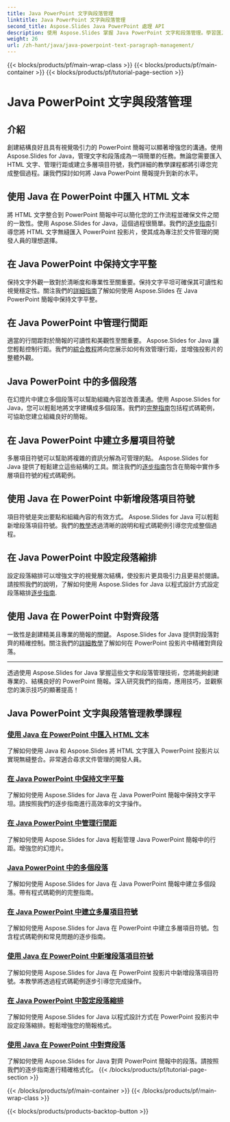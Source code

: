```yaml
---
title: Java PowerPoint 文字與段落管理
linktitle: Java PowerPoint 文字與段落管理
second_title: Aspose.Slides Java PowerPoint 處理 API
description: 使用 Aspose.Slides 掌握 Java PowerPoint 文字和段落管理。學習匯入 HTML 文字、管理行間距、建立項目符號以及對齊段落。
weight: 26
url: /zh-hant/java/java-powerpoint-text-paragraph-management/
---
```


{{< blocks/products/pf/main-wrap-class >}}
{{< blocks/products/pf/main-container >}}
{{< blocks/products/pf/tutorial-page-section >}}

# Java PowerPoint 文字與段落管理

## 介紹

創建結構良好且具有視覺吸引力的 PowerPoint 簡報可以顯著增強您的溝通。使用 Aspose.Slides for Java，管理文字和段落成為一項簡單的任務。無論您需要匯入 HTML 文字、管理行距或建立多層項目符號，我們詳細的教學課程都將引導您完成整個過程。讓我們探討如何將 Java PowerPoint 簡報提升到新的水平。

## 使用 Java 在 PowerPoint 中匯入 HTML 文本
將 HTML 文字整合到 PowerPoint 簡報中可以簡化您的工作流程並確保文件之間的一致性。使用 Aspose.Slides for Java，這個過程很簡單。我們的[逐步指南](./import-html-text-powerpoint-java/)引導您將 HTML 文字無縫匯入 PowerPoint 投影片，使其成為專注於文件管理的開發人員的理想選擇。

## 在 Java PowerPoint 中保持文字平整
保持文字外觀一致對於清晰度和專業性至關重要。保持文字平坦可確保其可讀性和視覺穩定性。關注我們的[詳細指南](./keep-text-flat-java-powerpoint/)了解如何使用 Aspose.Slides 在 Java PowerPoint 簡報中保持文字平整。

## 在 Java PowerPoint 中管理行間距
適當的行間距對於簡報的可讀性和美觀性至關重要。 Aspose.Slides for Java 讓您輕鬆控制行距。我們的[綜合教程](./manage-line-spacing-java-powerpoint/)將向您展示如何有效管理行距，並增強投影片的整體外觀。

## Java PowerPoint 中的多個段落
在幻燈片中建立多個段落可以幫助組織內容並改善溝通。使用 Aspose.Slides for Java，您可以輕鬆地將文字建構成多個段落。我們的[完整指南](./multiple-paragraphs-java-powerpoint/)包括程式碼範例，可協助您建立組織良好的簡報。

## 在 Java PowerPoint 中建立多層項目符號
多層項目符號可以幫助將複雜的資訊分解為可管理的點。 Aspose.Slides for Java 提供了輕鬆建立這些結構的工具。關注我們的[逐步指南](./create-multilevel-bullets-java-powerpoint/)包含在簡報中實作多層項目符號的程式碼範例。

## 使用 Java 在 PowerPoint 中新增段落項目符號
項目符號是突出要點和組織內容的有效方式。 Aspose.Slides for Java 可以輕鬆新增段落項目符號。我們的[教學](./add-paragraph-bullets-powerpoint-java/)透過清晰的說明和程式碼範例引導您完成整個過程。

## 在 Java PowerPoint 中設定段落縮排
設定段落縮排可以增強文字的視覺層次結構，使投影片更具吸引力且更易於閱讀。請按照我們的說明，了解如何使用 Aspose.Slides for Java 以程式設計方式設定段落縮排[逐步指南](./set-paragraph-indent-java-powerpoint/).

## 使用 Java 在 PowerPoint 中對齊段落
一致性是創建精美且專業的簡報的關鍵。 Aspose.Slides for Java 提供對段落對齊的精確控制。關注我們的[詳細教學](./align-paragraphs-powerpoint-java/)了解如何在 PowerPoint 投影片中精確對齊段落。

---

透過使用 Aspose.Slides for Java 掌握這些文字和段落管理技術，您將能夠創建專業的、結構良好的 PowerPoint 簡報。深入研究我們的指南，應用技巧，並觀察您的演示技巧的顯著提高！
## Java PowerPoint 文字與段落管理教學課程
### [使用 Java 在 PowerPoint 中匯入 HTML 文本](./import-html-text-powerpoint-java/)
了解如何使用 Java 和 Aspose.Slides 將 HTML 文字匯入 PowerPoint 投影片以實現無縫整合。非常適合尋求文件管理的開發人員。
### [在 Java PowerPoint 中保持文字平整](./keep-text-flat-java-powerpoint/)
了解如何使用 Aspose.Slides for Java 在 Java PowerPoint 簡報中保持文字平坦。請按照我們的逐步指南進行高效率的文字操作。
### [在 Java PowerPoint 中管理行間距](./manage-line-spacing-java-powerpoint/)
了解如何使用 Aspose.Slides for Java 輕鬆管理 Java PowerPoint 簡報中的行距。增強您的幻燈片。
### [Java PowerPoint 中的多個段落](./multiple-paragraphs-java-powerpoint/)
了解如何使用 Aspose.Slides for Java 在 Java PowerPoint 簡報中建立多個段落。帶有程式碼範例的完整指南。
### [在 Java PowerPoint 中建立多層項目符號](./create-multilevel-bullets-java-powerpoint/)
了解如何使用 Aspose.Slides for Java 在 PowerPoint 中建立多層項目符號。包含程式碼範例和常見問題的逐步指南。
### [使用 Java 在 PowerPoint 中新增段落項目符號](./add-paragraph-bullets-powerpoint-java/)
了解如何使用 Aspose.Slides for Java 在 PowerPoint 投影片中新增段落項目符號。本教學將透過程式碼範例逐步引導您完成操作。
### [在 Java PowerPoint 中設定段落縮排](./set-paragraph-indent-java-powerpoint/)
了解如何使用 Aspose.Slides for Java 以程式設計方式在 PowerPoint 投影片中設定段落縮排。輕鬆增強您的簡報格式。
### [使用 Java 在 PowerPoint 中對齊段落](./align-paragraphs-powerpoint-java/)
了解如何使用 Aspose.Slides for Java 對齊 PowerPoint 簡報中的段落。請按照我們的逐步指南進行精確格式化。
{{< /blocks/products/pf/tutorial-page-section >}}

{{< /blocks/products/pf/main-container >}}
{{< /blocks/products/pf/main-wrap-class >}}

{{< blocks/products/products-backtop-button >}}
